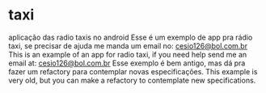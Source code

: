 # taxi
aplicação das radio taxis no android
Esse é um exemplo de app pra rádio taxi, se precisar de ajuda me manda um email no: cesio126@bol.com.br
This is an example of an app for radio taxi, if you need help send me an email at: cesio126@bol.com.br
Esse exemplo é bem antigo, mas dá pra fazer um refactory para contemplar novas especificações.
This example is very old, but you can make a refactory to contemplate new specifications.
